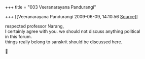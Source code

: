 +++
title = "003 Veeranarayana Pandurangi"

+++
[[Veeranarayana Pandurangi	2009-06-09, 14:10:56 [Source](https://groups.google.com/g/bvparishat/c/RTApdlHDEvs)]]



respected professor Narang,  
I certainly agree with you. we should not discuss anything political  
in this forum.  
things really belong to sanskrit should be discussed here.  



